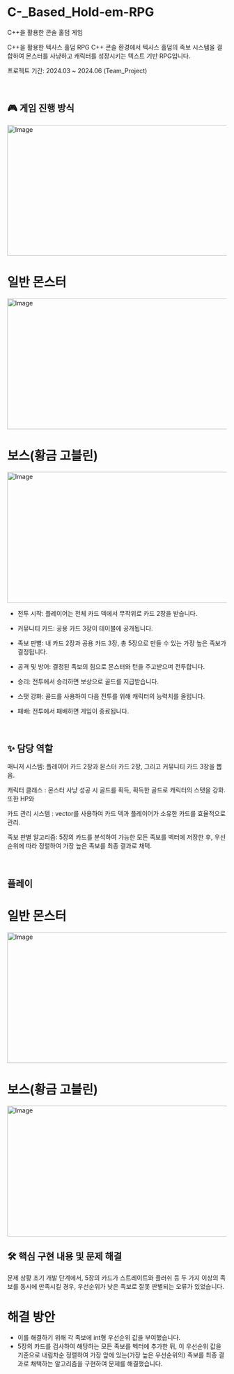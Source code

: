 # C-_Based_Hold-em-RPG
C++을 활용한 콘솔 홀덤 게임 

C++을 활용한 텍사스 홀덤 RPG
C++ 콘솔 환경에서 텍사스 홀덤의 족보 시스템을 결합하여 몬스터를 사냥하고 캐릭터를 성장시키는 텍스트 기반 RPG입니다.

프로젝트 기간: 2024.03 ~ 2024.06 (Team_Project)

<br>

## 🎮 게임 진행 방식
<img width="600" height="300" alt="Image" src="https://github.com/user-attachments/assets/44a427ad-7ba6-450b-aed8-7ddde2d95d24" />

# 일반 몬스터
<img width="600" height="300" alt="Image" src="https://github.com/user-attachments/assets/79c1e068-8f7c-44a6-9962-8fec72192c97" />

# 보스(황금 고블린)
<img width="600" height="300" alt="Image" src="https://github.com/user-attachments/assets/b4df4d63-acf3-4fa5-89d2-aa45272804bc" />


- 전투 시작: 플레이어는 전체 카드 덱에서 무작위로 카드 2장을 받습니다.

- 커뮤니티 카드: 공용 카드 3장이 테이블에 공개됩니다.

- 족보 판별: 내 카드 2장과 공용 카드 3장, 총 5장으로 만들 수 있는 가장 높은 족보가 결정됩니다.

- 공격 및 방어: 결정된 족보의 힘으로 몬스터와 턴을 주고받으며 전투합니다.

- 승리: 전투에서 승리하면 보상으로 골드를 지급받습니다.

- 스탯 강화: 골드를 사용하여 다음 전투를 위해 캐릭터의 능력치를 올립니다.

- 패배: 전투에서 패배하면 게임이 종료됩니다.

<br>

## ✨ 담당 역할

매니저 시스템: 플레이어 카드 2장과 몬스터 카드 2장, 그리고 커뮤니티 카드 3장을 뽑음.

캐릭터 클래스 : 몬스터 사냥 성공 시 골드를 획득, 획득한 골드로 캐릭터의 스탯을 강화. 또한 HP와

카드 관리 시스템 : vector를 사용하여 카드 덱과 플레이어가 소유한 카드를 효율적으로 관리.

족보 판별 알고리즘: 5장의 카드를 분석하여 가능한 모든 족보를 벡터에 저장한 후, 우선순위에 따라 정렬하여 가장 높은 족보를 최종 결과로 채택.

<br>

## 플레이 

# 일반 몬스터
<img width="600" height="300" alt="Image" src="https://github.com/user-attachments/assets/aebac705-b6bd-4373-8dcf-8d6c3a9e5f35" />

# 보스(황금 고블린)
<img width="600" height="300" alt="Image" src="https://github.com/user-attachments/assets/71b848c6-8c35-4835-a61c-0f83b666562d" />

## 🛠️ 핵심 구현 내용 및 문제 해결
문제 상황
초기 개발 단계에서, 5장의 카드가 스트레이트와 플러쉬 등 두 가지 이상의 족보를 동시에 만족시킬 경우, 우선순위가 낮은 족보로 잘못 판별되는 오류가 있었습니다.

# 해결 방안
- 이를 해결하기 위해 각 족보에 int형 우선순위 값을 부여했습니다.
- 5장의 카드를 검사하여 해당하는 모든 족보를 벡터에 추가한 뒤, 이 우선순위 값을 기준으로 내림차순 정렬하여 가장 앞에 있는(가장 높은 우선순위의) 족보를 최종 결과로 채택하는 알고리즘을 구현하여 문제를 해결했습니다.
